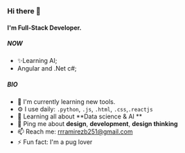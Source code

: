 ### Hi there 👋

#### I'm Full-Stack Developer.

##### NOW

- ✨Learning AI;
- Angular and .Net c#;

##### BIO

- 🏢 I'm currently learning new tools.
- ⚙️ I use daily: `.python`, `.js`, `.html`, `.css`,`.reactjs` 
- 🌱 Learning all about **Data science & AI **
- 💬 Ping me about **design**, **development**, **design thinking**
- 📫 Reach me: rrramirezb251@gmail.com
- ⚡️ Fun fact: I'm a pug lover 
